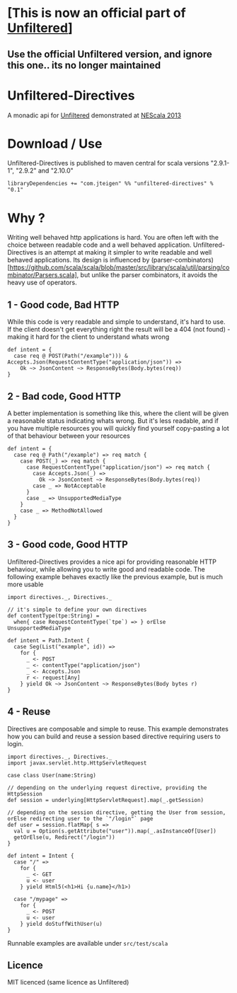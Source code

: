 [This is now an official part of [Unfiltered](https://github.com/unfiltered/unfiltered/tree/master/directives)]
=========================
Use the official Unfiltered version, and ignore this one.. its no longer maintained
---------

Unfiltered-Directives
=====================

A monadic api for [Unfiltered](http://github.com/unfiltered/unfiltered) demonstrated at [NEScala 2013](http://nescala.org/)

Download / Use
========
Unfiltered-Directives is published to maven central for scala versions "2.9.1-1", "2.9.2" and "2.10.0"

    libraryDependencies += "com.jteigen" %% "unfiltered-directives" % "0.1"

Why ?
=====
Writing well behaved http applications is hard. You are often left with the choice between readable code and a well behaved application.
Unfiltered-Directives is an attempt at making it simpler to write readable and well behaved applications.
Its design is influenced by (parser-combinators)[https://github.com/scala/scala/blob/master/src/library/scala/util/parsing/combinator/Parsers.scala],
but unlike the parser combinators, it avoids the heavy use of operators.

1 - Good code, Bad HTTP
-----------------------
While this code is very readable and simple to understand, it's hard to use.
If the client doesn't get everything right the result will be a 404 (not found) - making it hard for the client to understand whats wrong

    def intent = {
      case req @ POST(Path("/example"))) & Accepts.Json(RequestContentType("application/json")) =>
        Ok ~> JsonContent ~> ResponseBytes(Body.bytes(req))
    }

2 - Bad code, Good HTTP
-----------------------
A better implementation is something like this, where the client will be given a reasonable status indicating whats wrong.
But it's less readable, and if you have multiple resources you will quickly find yourself copy-pasting a lot of that behaviour
between your resources

    def intent = {
      case req @ Path("/example") => req match {
        case POST(_) => req match {
          case RequestContentType("application/json") => req match {
            case Accepts.Json(_) =>
              Ok ~> JsonContent ~> ResponseBytes(Body.bytes(req))
            case _ => NotAcceptable
          }
          case _ => UnsupportedMediaType
        }
        case _ => MethodNotAllowed
      }
    }

3 - Good code, Good HTTP
------------------------
Unfiltered-Directives provides a nice api for providing reasonable HTTP behaviour, while allowing you to write
good and readable code. The following example behaves exactly like the previous example, but is much more usable

    import directives._, Directives._

    // it's simple to define your own directives
    def contentType(tpe:String) =
      when{ case RequestContentType(`tpe`) => } orElse UnsupportedMediaType

    def intent = Path.Intent {
      case Seg(List("example", id)) =>
        for {
          _ <- POST
          _ <- contentType("application/json")
          _ <- Accepts.Json
          r <- request[Any]
        } yield Ok ~> JsonContent ~> ResponseBytes(Body bytes r)
    }

4 - Reuse
---------
Directives are composable and simple to reuse. This example demonstrates how you can build and reuse a session based directive requiring users to login.
 

	import directives._, Directives._
	import javax.servlet.http.HttpServletRequest

	case class User(name:String)

    // depending on the underlying request directive, providing the HttpSession
	def session = underlying[HttpServletRequest].map(_.getSession)

    // depending on the session directive, getting the User from session, orElse redirecting user to the `"/login"` page
	def user = session.flatMap{ s =>
	  val u = Option(s.getAttribute("user")).map(_.asInstanceOf[User])
	  getOrElse(u, Redirect("/login"))
	}
	
	def intent = Intent {
	  case "/" =>
	    for {
	      _ <- GET
	      u <- user
	    } yield Html5(<h1>Hi {u.name}</h1>)
	
	  case "/mypage" =>
	    for {
		  _ <- POST
		  u <- user
	    } yield doStuffWithUser(u)
	}

Runnable examples are available under `src/test/scala`

Licence
-----
MIT licenced (same licence as Unfiltered)
